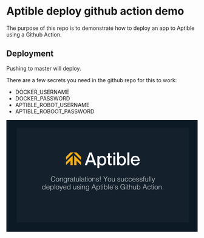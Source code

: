 # Aptible deploy github action demo

The purpose of this repo is to demonstrate how to deploy an app to Aptible
using a Github Action.

## Deployment

Pushing to master will deploy.

There are a few secrets you need in the github repo for this to work:

- DOCKER_USERNAME
- DOCKER_PASSWORD
- APTIBLE_ROBOT_USERNAME
- APTIBLE_ROBOOT_PASSWORD

![](https://github.com/aptible/aptible-deploy-action-demo/blob/master/success.png)


